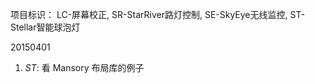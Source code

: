 项目标识： LC-屏幕校正, SR-StarRiver路灯控制, SE-SkyEye无线监控, ST-Stellar智能球泡灯

20150401

1. *ST*: 看 Mansory 布局库的例子

[//]: # (comment)

